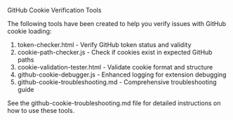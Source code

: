 GitHub Cookie Verification Tools

The following tools have been created to help you verify issues with GitHub cookie loading:

1. token-checker.html - Verify GitHub token status and validity
2. cookie-path-checker.js - Check if cookies exist in expected GitHub paths
3. cookie-validation-tester.html - Validate cookie format and structure
4. github-cookie-debugger.js - Enhanced logging for extension debugging
5. github-cookie-troubleshooting.md - Comprehensive troubleshooting guide

See the github-cookie-troubleshooting.md file for detailed instructions on how to use these tools.
